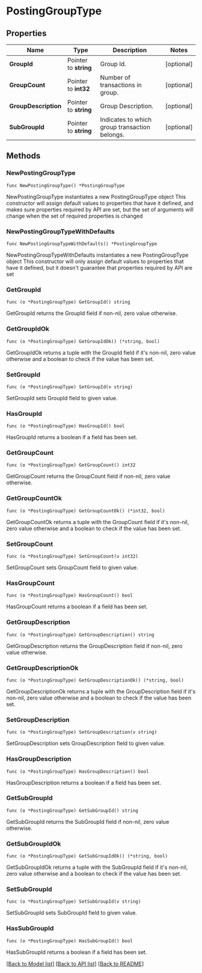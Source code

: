 # PostingGroupType

## Properties

Name | Type | Description | Notes
------------ | ------------- | ------------- | -------------
**GroupId** | Pointer to **string** | Group Id. | [optional] 
**GroupCount** | Pointer to **int32** | Number of transactions in group. | [optional] 
**GroupDescription** | Pointer to **string** | Group Description. | [optional] 
**SubGroupId** | Pointer to **string** | Indicates to which group transaction belongs. | [optional] 

## Methods

### NewPostingGroupType

`func NewPostingGroupType() *PostingGroupType`

NewPostingGroupType instantiates a new PostingGroupType object
This constructor will assign default values to properties that have it defined,
and makes sure properties required by API are set, but the set of arguments
will change when the set of required properties is changed

### NewPostingGroupTypeWithDefaults

`func NewPostingGroupTypeWithDefaults() *PostingGroupType`

NewPostingGroupTypeWithDefaults instantiates a new PostingGroupType object
This constructor will only assign default values to properties that have it defined,
but it doesn't guarantee that properties required by API are set

### GetGroupId

`func (o *PostingGroupType) GetGroupId() string`

GetGroupId returns the GroupId field if non-nil, zero value otherwise.

### GetGroupIdOk

`func (o *PostingGroupType) GetGroupIdOk() (*string, bool)`

GetGroupIdOk returns a tuple with the GroupId field if it's non-nil, zero value otherwise
and a boolean to check if the value has been set.

### SetGroupId

`func (o *PostingGroupType) SetGroupId(v string)`

SetGroupId sets GroupId field to given value.

### HasGroupId

`func (o *PostingGroupType) HasGroupId() bool`

HasGroupId returns a boolean if a field has been set.

### GetGroupCount

`func (o *PostingGroupType) GetGroupCount() int32`

GetGroupCount returns the GroupCount field if non-nil, zero value otherwise.

### GetGroupCountOk

`func (o *PostingGroupType) GetGroupCountOk() (*int32, bool)`

GetGroupCountOk returns a tuple with the GroupCount field if it's non-nil, zero value otherwise
and a boolean to check if the value has been set.

### SetGroupCount

`func (o *PostingGroupType) SetGroupCount(v int32)`

SetGroupCount sets GroupCount field to given value.

### HasGroupCount

`func (o *PostingGroupType) HasGroupCount() bool`

HasGroupCount returns a boolean if a field has been set.

### GetGroupDescription

`func (o *PostingGroupType) GetGroupDescription() string`

GetGroupDescription returns the GroupDescription field if non-nil, zero value otherwise.

### GetGroupDescriptionOk

`func (o *PostingGroupType) GetGroupDescriptionOk() (*string, bool)`

GetGroupDescriptionOk returns a tuple with the GroupDescription field if it's non-nil, zero value otherwise
and a boolean to check if the value has been set.

### SetGroupDescription

`func (o *PostingGroupType) SetGroupDescription(v string)`

SetGroupDescription sets GroupDescription field to given value.

### HasGroupDescription

`func (o *PostingGroupType) HasGroupDescription() bool`

HasGroupDescription returns a boolean if a field has been set.

### GetSubGroupId

`func (o *PostingGroupType) GetSubGroupId() string`

GetSubGroupId returns the SubGroupId field if non-nil, zero value otherwise.

### GetSubGroupIdOk

`func (o *PostingGroupType) GetSubGroupIdOk() (*string, bool)`

GetSubGroupIdOk returns a tuple with the SubGroupId field if it's non-nil, zero value otherwise
and a boolean to check if the value has been set.

### SetSubGroupId

`func (o *PostingGroupType) SetSubGroupId(v string)`

SetSubGroupId sets SubGroupId field to given value.

### HasSubGroupId

`func (o *PostingGroupType) HasSubGroupId() bool`

HasSubGroupId returns a boolean if a field has been set.


[[Back to Model list]](../README.md#documentation-for-models) [[Back to API list]](../README.md#documentation-for-api-endpoints) [[Back to README]](../README.md)


